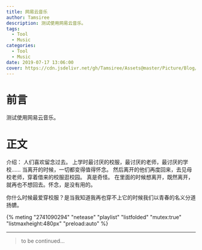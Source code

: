 ```yaml
---
title: 网易云音乐
author: Tamsiree
description: 测试使用网易云音乐。
tags:
  - Tool
  - Music
categories:
  - Tool
  - Music
date: 2019-07-17 13:06:00
cover: https://cdn.jsdelivr.net/gh/Tamsiree/Assets@master/Picture/Blog/Cover/01a8d459148e16a801216a3e6d47b2.jpg
---
```


# 前言
测试使用网易云音乐。

# 正文
介绍： 人们喜欢留念过去。
上学时最讨厌的校服，最讨厌的老师，最讨厌的学校……
当离开的时候，一切都变得值得怀念。
然后离开的他们再度回来，去见母校老师，穿着借来的校服逛校园。
真是奇怪。
在里面的时候想离开，既然离开，就再也不想回去。怀念，是没有用的。

你什么时候最爱穿校服？是当我知道我再也穿不上它的时候我们以青春的名义分道扬镳。

<link rel="stylesheet" href="https://cdn.jsdelivr.net/npm/aplayer@1.10/dist/APlayer.min.css">
<script src="https://cdn.jsdelivr.net/npm/aplayer@1.10/dist/APlayer.min.js"></script>
<script src="https://cdn.jsdelivr.net/npm/meting@1.2/dist/Meting.min.js"></script>

{% meting "2741090294" "netease" "playlist" "listfolded" "mutex:true" "listmaxheight:480px" "preload:auto" %}

---
> to be continued...